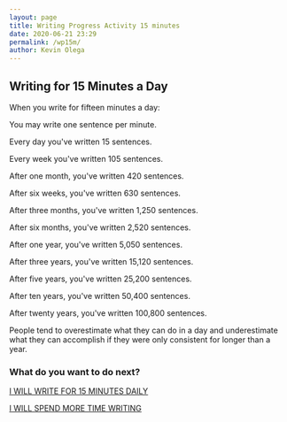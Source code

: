 ```yaml
--- 
layout: page
title: Writing Progress Activity 15 minutes
date: 2020-06-21 23:29
permalink: /wp15m/ 
author: Kevin Olega 
--- 
```

## Writing for 15 Minutes a Day

When you write for fifteen minutes a day:

You may write one sentence per minute.

Every day you've written 15 sentences.

Every week you've written 105 sentences.

After one month, you've written 420 sentences.

After six weeks, you've written 630 sentences.

After three months, you've written 1,250 sentences.

After six months, you've written 2,520 sentences.

After one year, you've written 5,050 sentences.

After three years, you've written 15,120 sentences.

After five years, you've written 25,200 sentences.

After ten years, you've written 50,400 sentences.

After twenty years, you've written 100,800 sentences.

People tend to overestimate what they can do in a day and underestimate what they can accomplish if they were only consistent for longer than a year.

### What do you want to do next?

<a href="https://callcentertrainingtips.com/wphend/" class="button focus">I WILL WRITE FOR 15 MINUTES DAILY</a>

<a href="https://callcentertrainingtips.com/wph/" class="button focus">I WILL SPEND MORE TIME WRITING</a>